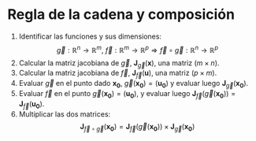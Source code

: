 # Regla de la cadena y composición
1. Identificar las funciones y sus dimensiones: 
	$$\vec{g}:\mathbb{R}^n\to\mathbb{R}^m,\ \vec{f}:\mathbb{R}^m\to \mathbb{R}^p\Rightarrow \vec{f}\circ \vec{g}:\mathbb{R}^n\to \mathbb{R}^p$$
2. Calcular la matriz jacobiana de $\vec{g}$, $\mathbf{J}_{\vec{g}}(\mathbf{x})$, una matriz $(m\times n)$.
3. Calcular la matriz jacobiana de $\vec{f}$, $\mathbf{J}_{\vec{f}}(\mathbf{u})$, una matriz $(p\times m)$.
4. Evaluar $\vec{g}$ en el punto dado $\mathbf{x_{0}}$, $\vec{g}(\mathbf{x_{0}})=(\mathbf{u_{0}})$ y evaluar luego $\mathbf{J}_{\vec{g}}(\mathbf{x_{0}})$.
5. Evaluar $\vec{f}$ en el punto $\vec{g}(\mathbf{x_{0}})=(\mathbf{u_{0}})$, y evaluar luego $\mathbf{J}_{\vec{f}}(\vec{g}(\mathbf{x_{0}}))=\mathbf{J}_{\vec{f}}(\mathbf{u_{0}})$.
6. Multiplicar las dos matrices:
	$$\mathbf{J}_{\vec{f}\circ \vec{g}}(\mathbf{x_{0}})=\mathbf{J}_{\vec{f}}(\vec{g}(\mathbf{x_{0}}))\times \mathbf{J}_{\vec{g}}(\mathbf{x_{0}})$$
